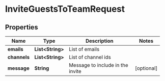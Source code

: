 

# InviteGuestsToTeamRequest


## Properties

| Name | Type | Description | Notes |
|------------ | ------------- | ------------- | -------------|
|**emails** | **List&lt;String&gt;** | List of emails |  |
|**channels** | **List&lt;String&gt;** | List of channel ids |  |
|**message** | **String** | Message to include in the invite |  [optional] |



